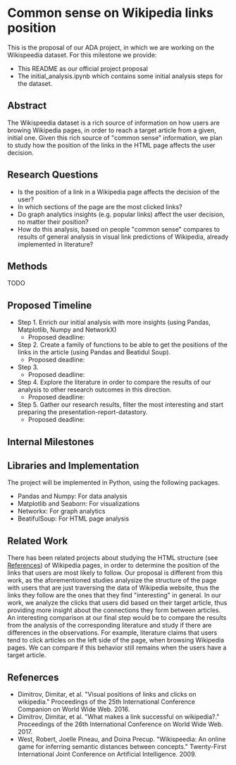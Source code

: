 # Common sense on Wikipedia links position
This is the proposal of our ADA project, in which we are working on the Wikispeedia dataset. For this milestone we provide:
- This README as our official project proposal
- The initial_analysis.ipynb which contains some initial analysis steps for the dataset.


## Abstract 
The Wikispeedia dataset is a rich source of information on how users are browing Wikipedia pages, in order to reach a target article from a given, initial one. Given this rich source of "common sense" information, we plan to study how the position of the links in the HTML page affects the user decision. 


## Research Questions
- Is the position of a link in a Wikipedia page affects the decision of the user?
- In which sections of the page are the most clicked links?
- Do graph analytics insights (e.g. popular links) affect the user decision, no matter their position?
- How do this analysis, based on people "common sense" compares to results of general analysis in visual link predictions of Wikipedia, already implemented in literature?


## Methods
TODO


## Proposed Timeline
* Step 1. Enrich our initial analysis with more insights (using Pandas, Matplotlib, Numpy and NetworkX)
    * Proposed deadline: 
* Step 2. Create a family of functions to be able to get the positions of the links in the article (using Pandas and Beatidul Soup). 
    * Proposed deadline: 
* Step 3. 
    * Proposed deadline: 
* Step 4. Explore the literature in order to compare the results of our analysis to other research outcomes in this direction.
    * Proposed deadline: 
* Step 5. Gather our research results, filter the most interesting and start preparing the presentation-report-datastory.
    * Proposed deadline: 


## Internal Milestones



## Libraries and Implementation
The project will be implemented in Python, using the following packages.
* Pandas and Numpy: For data analysis
* Matplotlib and Seaborn: For visualizations
* Networkx: For graph analytics
* BeatifulSoup: For HTML page analysis


## Related Work
There has been related projects about studying the HTML structure (see [References](#References)) of Wikipedia pages, in order to determine the position of the links that users are most likely to follow. Our proposal is different from this work, as the aforementioned studies analysize the structure of the page with users that are just traversing the data of Wikipedia website, thus the links they follow are the ones that they find "interesting" in general. In our work, we analyze the clicks that users did based on their target article, thus providing more insight about the connections they form between articles. An interesting comparison at our final step would be to compare the results from the analysis of the corresponding literature and study if there are differences in the observations. For example, literature claims that users tend to click articles on the left side of the page, when browsing Wikipedia pages. We can compare if this behavior still remains when the users have a target article. 


## Refenerces
* Dimitrov, Dimitar, et al. "Visual positions of links and clicks on wikipedia." Proceedings of the 25th International Conference Companion on World Wide Web. 2016.
* Dimitrov, Dimitar, et al. "What makes a link successful on wikipedia?." Proceedings of the 26th International Conference on World Wide Web. 2017.
* West, Robert, Joelle Pineau, and Doina Precup. "Wikispeedia: An online game for inferring semantic distances between concepts." Twenty-First International Joint Conference on Artificial Intelligence. 2009.
